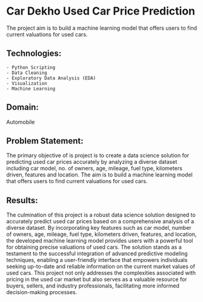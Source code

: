 # Car Dekho Used Car Price Prediction

The project aim is to build a machine learning model that offers users to find current valuations for used cars.

## Technologies:

    - Python Scripting
    - Data Cleaning
    - Exploratory Data Analysis (EDA)
    - Visualization
    - Machine Learning

## Domain:

Automobile

## Problem Statement:

The primary objective of is project is to create a data science solution for predicting used car prices accurately by analyzing a diverse dataset including car model, no. of owners, age, mileage, fuel type, kilometers driven, features and location.
The aim is to build a machine learning model that offers users to find current valuations for used cars.

## Results:

The culmination of this project is a robust data science solution designed to accurately predict used car prices based on a comprehensive analysis of a diverse dataset.
By incorporating key features such as car model, number of owners, age, mileage, fuel type, kilometers driven, features, and location, the developed machine learning model provides users with a powerful tool for obtaining precise valuations of used cars.
The solution stands as a testament to the successful integration of advanced predictive modeling techniques, enabling a user-friendly interface that empowers individuals seeking up-to-date and reliable information on the current market values of used cars.
This project not only addresses the complexities associated with pricing in the used car market but also serves as a valuable resource for buyers, sellers, and industry professionals, facilitating more informed decision-making processes.
